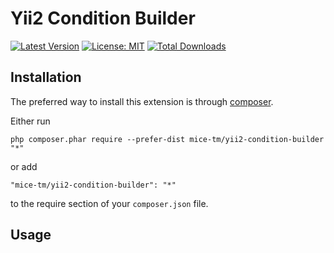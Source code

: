Yii2 Condition Builder
====================

[![Latest Version](https://img.shields.io/github/tag/mice-tm/yii2-condition-builder.svg?style=flat-square&label=release)](https://github.com/mice-tm/yii2-condition-builder/releases)
[![License: MIT](https://img.shields.io/badge/License-MIT-yellow.svg)](https://opensource.org/licenses/MIT)
[![Total Downloads](https://img.shields.io/packagist/dt/mice-tm/yii2-condition-builder.svg?style=flat-square)](https://packagist.org/packages/mice-tm/yii2-condition-builder)


Installation
------------

The preferred way to install this extension is through [composer](http://getcomposer.org/download/).

Either run

```
php composer.phar require --prefer-dist mice-tm/yii2-condition-builder "*"
```

or add

```
"mice-tm/yii2-condition-builder": "*"
```

to the require section of your `composer.json` file.


Usage
-----

